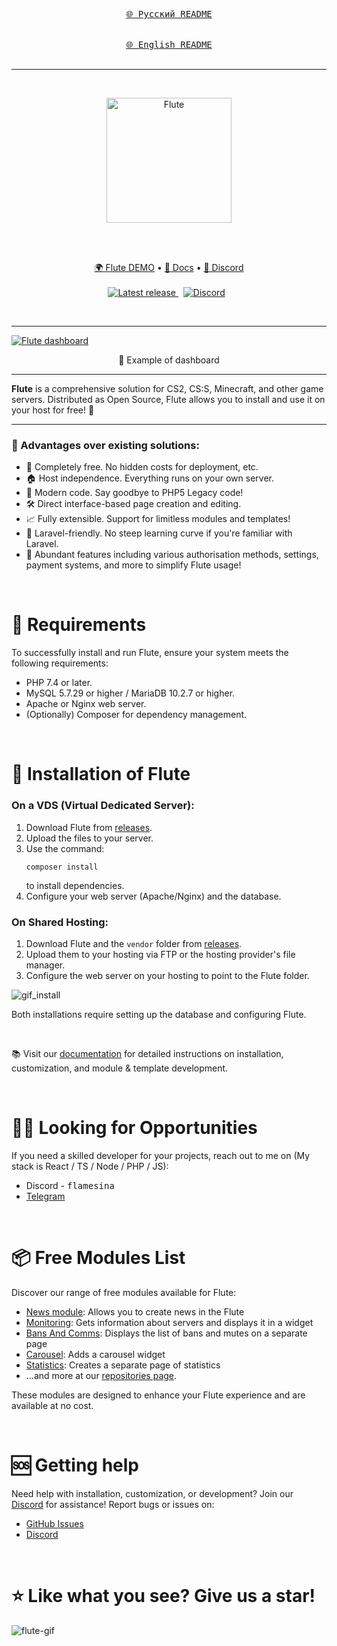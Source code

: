 <div align="center">
  
[<kbd><br>🌐 Русский README<br><br></kbd>](./README_RU.md)
[<kbd><br>🌐 English README<br><br></kbd>](./README.md)
</div>

<hr />
&nbsp;
<p align="center">
  <a href="https://flute-cms.com" target="_blank">
    <img src="https://github.com/Flute-CMS/cms/assets/62756604/af601b07-7ec6-45df-8a03-592d362a4a0c" alt="Flute" width="200px">
  </a>
</p>
&nbsp;

<br />
<br />
<p align="center">
  <a href="https://demo.flute-cms.com/">🌍 Flute DEMO</a> •
    <a href="https://docs.flute-cms.com/">📖 Docs</a> •
    <a href="https://discord.gg/BcBMeVJJsd">💬 Discord</a>
    <br /><br />
   <a href="https://github.com/Flute-CMS/cms/releases/">
        <img src="https://img.shields.io/github/release/Flute-CMS/cms.svg" alt="Latest release" />
    </a>
  &nbsp;
  <a href="https://discord.gg/BcBMeVJJsd"><img alt="Discord" src="https://img.shields.io/discord/869991184968323092?label=Discord&color=7289da&style=flat-square" /></a>
  &nbsp;
</p>
&nbsp;

<hr />

<a href="https://demo.flute-cms.com">
  <img src="https://github.com/Flute-CMS/cms/assets/62756604/930f27ab-825e-44a4-81dc-5511f881d733" alt="Flute dashboard"/>
</a>
<p align="center">
  👀 Example of dashboard
</p>

<hr />
<b>Flute</b> is a comprehensive solution for CS2, CS:S, Minecraft, and other game servers. Distributed as Open Source, Flute allows you to install and use it on your host for free! 🎉

<hr />

<h3>🚀 Advantages over existing solutions:</h3>
<ul>
  <li>💯 Completely free. No hidden costs for deployment, etc.</li>
  <li>🏠 Host independence. Everything runs on your own server.</li>
  <li>🌟 Modern code. Say goodbye to PHP5 Legacy code!</li>
  <li>🛠️ Direct interface-based page creation and editing.</li>
  <li>📈 Fully extensible. Support for limitless modules and templates!</li>
  <li>🔗 Laravel-friendly. No steep learning curve if you're familiar with Laravel.</li>
  <li>🔧 Abundant features including various authorisation methods, settings, payment systems, and more to simplify Flute usage!</li>
</ul>

&nbsp;

# 💼 Requirements

To successfully install and run Flute, ensure your system meets the following requirements:
- PHP 7.4 or later.
- MySQL 5.7.29 or higher / MariaDB 10.2.7 or higher.
- Apache or Nginx web server.
- (Optionally) Composer for dependency management.

&nbsp;

# 🚀 Installation of Flute

### On a VDS (Virtual Dedicated Server):
1. Download Flute from [releases](https://github.com/Flute-CMS/cms/releases).
2. Upload the files to your server.
3. Use the command:
   ```
   composer install
   ```
   to install dependencies.
4. Configure your web server (Apache/Nginx) and the database.

### On Shared Hosting:
1. Download Flute and the `vendor` folder from [releases](https://github.com/Flute-CMS/cms/releases).
2. Upload them to your hosting via FTP or the hosting provider's file manager.
3. Configure the web server on your hosting to point to the Flute folder.

![gif_install](https://github.com/Flute-CMS/cms/assets/62756604/62b8a0cb-c7ed-431b-981c-470304c1fbd8)


Both installations require setting up the database and configuring Flute.

&nbsp;

📚 Visit our [documentation](https://docs.flute-cms.com/docs/what_it) for detailed instructions on installation, customization, and module & template development.

&nbsp;
# 👨‍💻 Looking for Opportunities

If you need a skilled developer for your projects, reach out to me on (My stack is React / TS / Node / PHP / JS):
- Discord - <kbd>flamesina</kbd>
- [Telegram](https://t.me/flamesina)
  
&nbsp;

# 📦 Free Modules List

Discover our range of free modules available for Flute:

- [News module](https://github.com/Flute-CMS/news): Allows you to create news in the Flute
- [Monitoring](https://github.com/Flute-CMS/monitoring): Gets information about servers and displays it in a widget
- [Bans And Comms](https://github.com/Flute-CMS/BansComms): Displays the list of bans and mutes on a separate page
- [Carousel](https://github.com/Flute-CMS/carousel): Adds a carousel widget
- [Statistics](https://github.com/Flute-CMS/stats): Creates a separate page of statistics
- ...and more at our [repositories page](https://github.com/orgs/Flute-CMS/repositories).

These modules are designed to enhance your Flute experience and are available at no cost.


&nbsp;
# 🆘 Getting help

Need help with installation, customization, or development? Join our [Discord](https://discord.gg/BcBMeVJJsd) for assistance! Report bugs or issues on:
- [GitHub Issues](https://github.com/Flute-CMS/cms/issues)
- [Discord](https://discord.gg/BcBMeVJJsd)

&nbsp;

# ⭐ Like what you see? Give us a star!
![flute-gif](https://github.com/Flute-CMS/cms/assets/62756604/87d18227-41ac-4a7d-9210-d46b9fd56049)


